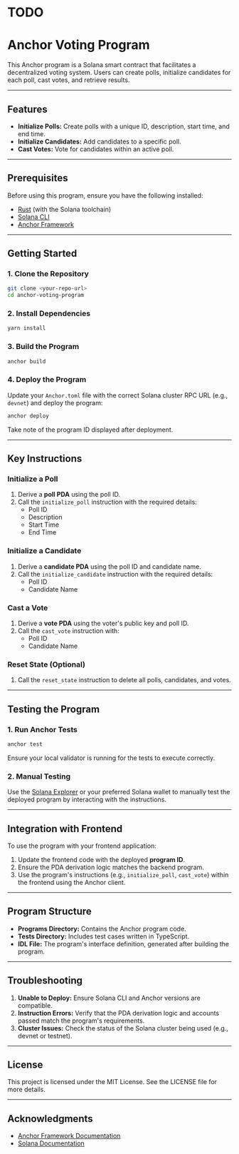 # TODO
# Anchor Voting Program

This Anchor program is a Solana smart contract that facilitates a decentralized voting system. Users can create polls, initialize candidates for each poll, cast votes, and retrieve results.

---

## Features

- **Initialize Polls:** Create polls with a unique ID, description, start time, and end time.
- **Initialize Candidates:** Add candidates to a specific poll.
- **Cast Votes:** Vote for candidates within an active poll.

---

## Prerequisites

Before using this program, ensure you have the following installed:

- [Rust](https://www.rust-lang.org/) (with the Solana toolchain)
- [Solana CLI](https://docs.solana.com/cli/install-solana-cli-tools)
- [Anchor Framework](https://project-serum.github.io/anchor/getting-started/introduction.html)

---

## Getting Started

### 1. Clone the Repository
```bash
git clone <your-repo-url>
cd anchor-voting-program
```

### 2. Install Dependencies

```bash
yarn install
```

### 3. Build the Program

```bash
anchor build
```

### 4. Deploy the Program

Update your `Anchor.toml` file with the correct Solana cluster RPC URL (e.g., `devnet`) and deploy the program:

```bash
anchor deploy
```

Take note of the program ID displayed after deployment.

---

## Key Instructions

### Initialize a Poll

1. Derive a **poll PDA** using the poll ID.
2. Call the `initialize_poll` instruction with the required details:
   - Poll ID
   - Description
   - Start Time
   - End Time

### Initialize a Candidate

1. Derive a **candidate PDA** using the poll ID and candidate name.
2. Call the `initialize_candidate` instruction with the required details:
   - Poll ID
   - Candidate Name

### Cast a Vote

1. Derive a **vote PDA** using the voter's public key and poll ID.
2. Call the `cast_vote` instruction with:
   - Poll ID
   - Candidate Name

### Reset State (Optional)

1. Call the `reset_state` instruction to delete all polls, candidates, and votes.

---

## Testing the Program

### 1. Run Anchor Tests

```bash
anchor test
```

Ensure your local validator is running for the tests to execute correctly.

### 2. Manual Testing

Use the [Solana Explorer](https://explorer.solana.com/) or your preferred Solana wallet to manually test the deployed program by interacting with the instructions.

---

## Integration with Frontend

To use the program with your frontend application:

1. Update the frontend code with the deployed **program ID**.
2. Ensure the PDA derivation logic matches the backend program.
3. Use the program's instructions (e.g., `initialize_poll`, `cast_vote`) within the frontend using the Anchor client.

---

## Program Structure

- **Programs Directory:** Contains the Anchor program code.
- **Tests Directory:** Includes test cases written in TypeScript.
- **IDL File:** The program's interface definition, generated after building the program.

---

## Troubleshooting

1. **Unable to Deploy:** Ensure Solana CLI and Anchor versions are compatible.
2. **Instruction Errors:** Verify that the PDA derivation logic and accounts passed match the program's requirements.
3. **Cluster Issues:** Check the status of the Solana cluster being used (e.g., devnet or testnet).

---

## License

This project is licensed under the MIT License. See the LICENSE file for more details.

---

## Acknowledgments

- [Anchor Framework Documentation](https://project-serum.github.io/anchor/)
- [Solana Documentation](https://docs.solana.com/)
